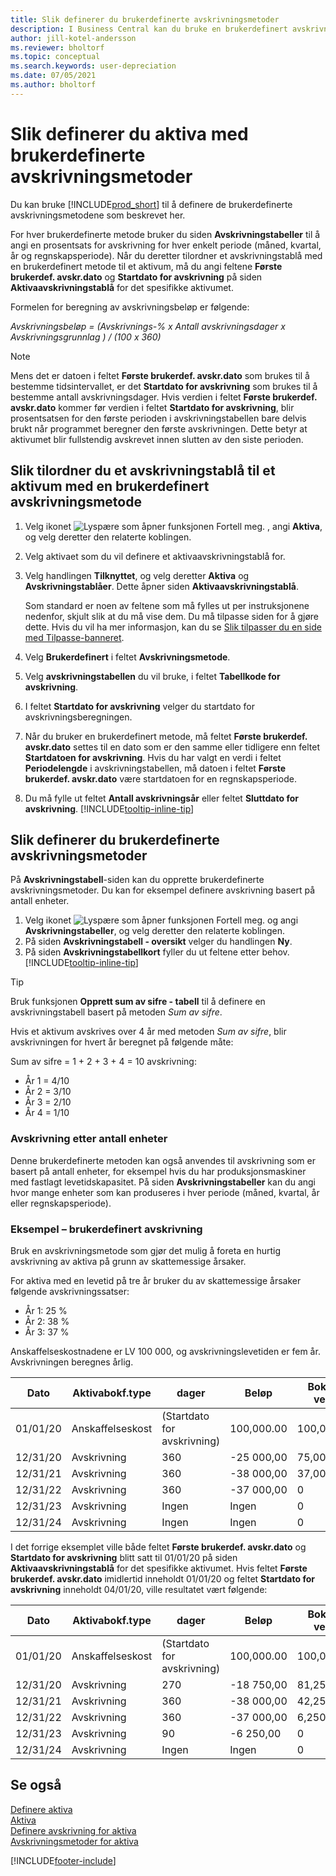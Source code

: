 ```yaml
---
title: Slik definerer du brukerdefinerte avskrivningsmetoder
description: I Business Central kan du bruke en brukerdefinert avskrivningsmetode til å definere avskrivningsmetoden for aktivumet på siden Aktivakort.
author: jill-kotel-andersson
ms.reviewer: bholtorf
ms.topic: conceptual
ms.search.keywords: user-depreciation
ms.date: 07/05/2021
ms.author: bholtorf
---
```


# <a name="set-up-fixed-assets-with-user-defined-depreciation-methods"></a>Slik definerer du aktiva med brukerdefinerte avskrivningsmetoder

Du kan bruke [!INCLUDE[prod_short](includes/prod_short.md)] til å definere de brukerdefinerte avskrivningsmetodene som beskrevet her.

For hver brukerdefinerte metode bruker du siden **Avskrivningstabeller** til å angi en prosentsats for avskrivning for hver enkelt periode (måned, kvartal, år og regnskapsperiode). Når du deretter tilordner et avskrivningstablå med en brukerdefinert metode til et aktivum, må du angi feltene **Første brukerdef. avskr.dato** og **Startdato for avskrivning** på siden **Aktivaavskrivningstablå** for det spesifikke aktivumet.  

Formelen for beregning av avskrivningsbeløp er følgende:  

*Avskrivningsbeløp = (Avskrivnings-% x Antall avskrivningsdager x Avskrivningsgrunnlag ) / (100 x 360)*


> [!NOTE]  
> Mens det er datoen i feltet **Første brukerdef. avskr.dato** som brukes til å bestemme tidsintervallet, er det **Startdato for avskrivning** som brukes til å bestemme antall avskrivningsdager. Hvis verdien i feltet **Første brukerdef. avskr.dato** kommer før verdien i feltet **Startdato for avskrivning**, blir prosentsatsen for den første perioden i avskrivningstabellen bare delvis brukt når programmet beregner den første avskrivningen. Dette betyr at aktivumet blir fullstendig avskrevet innen slutten av den siste perioden.

## <a name="to-assign-a-depreciation-book-to-a-fixed-asset-with-a-user-defined-depreciation-method"></a>Slik tilordner du et avskrivningstablå til et aktivum med en brukerdefinert avskrivningsmetode

1. Velg ikonet ![Lyspære som åpner funksjonen Fortell meg.](media/ui-search/search_small.png "Fortell hva du vil gjøre") , angi **Aktiva**, og velg deretter den relaterte koblingen.
2. Velg aktivaet som du vil definere et aktivaavskrivningstablå for.
3. Velg handlingen **Tilknyttet**, og velg deretter **Aktiva** og **Avskrivningstablåer**. Dette åpner siden **Aktivaavskrivningstablå**.

   Som standard er noen av feltene som må fylles ut per instruksjonene nedenfor, skjult slik at du må vise dem. Du må tilpasse siden for å gjøre dette. Hvis du vil ha mer informasjon, kan du se [Slik tilpasser du en side med Tilpasse-banneret](ui-personalization-user.md#start-personalizing-by-using-the-personalization-mode).
4. Velg **Brukerdefinert** i feltet **Avskrivningsmetode**.
5. Velg **avskrivningstabellen** du vil bruke, i feltet **Tabellkode for avskrivning**.
6. I feltet **Startdato for avskrivning** velger du startdato for avskrivningsberegningen.
7. Når du bruker en brukerdefinert metode, må feltet **Første brukerdef. avskr.dato** settes til en dato som er den samme eller tidligere enn feltet **Startdatoen for avskrivning**. Hvis du har valgt en verdi i feltet **Periodelengde** i avskrivningstabellen, må datoen i feltet **Første brukerdef. avskr.dato** være startdatoen for en regnskapsperiode.
8. Du må fylle ut feltet **Antall avskrivningsår** eller feltet **Sluttdato for avskrivning**. [!INCLUDE[tooltip-inline-tip](includes/tooltip-inline-tip_md.md)] 

## <a name="to-set-up-user-defined-depreciation-methods"></a>Slik definerer du brukerdefinerte avskrivningsmetoder

På **Avskrivningstabell**-siden kan du opprette brukerdefinerte avskrivningsmetoder. Du kan for eksempel definere avskrivning basert på antall enheter.  

1. Velg ikonet ![Lyspære som åpner funksjonen Fortell meg.](media/ui-search/search_small.png "Fortell hva du vil gjøre") og angi **Avskrivningstabeller**, og velg deretter den relaterte koblingen.  
2. På siden **Avskrivningstabell - oversikt** velger du handlingen **Ny**.  
3. På siden **Avskrivningstabellkort** fyller du ut feltene etter behov. [!INCLUDE[tooltip-inline-tip](includes/tooltip-inline-tip_md.md)]  

> [!TIP]
> Bruk funksjonen **Opprett sum av sifre - tabell** til å definere en avskrivningstabell basert på metoden *Sum av sifre*.

Hvis et aktivum avskrives over 4 år med metoden *Sum av sifre*, blir avskrivningen for hvert år beregnet på følgende måte:

Sum av sifre = 1 + 2 + 3 + 4 = 10 avskrivning:

* År 1 = 4/10  
* År 2 = 3/10  
* År 3 = 2/10  
* År 4 = 1/10  

### <a name="depreciation-based-on-number-of-units"></a>Avskrivning etter antall enheter

Denne brukerdefinerte metoden kan også anvendes til avskrivning som er basert på antall enheter, for eksempel hvis du har produksjonsmaskiner med fastlagt levetidskapasitet. På siden **Avskrivningstabeller** kan du angi hvor mange enheter som kan produseres i hver periode (måned, kvartal, år eller regnskapsperiode).  

### <a name="example---user-defined-depreciation"></a>Eksempel – brukerdefinert avskrivning

Bruk en avskrivningsmetode som gjør det mulig å foreta en hurtig avskrivning av aktiva på grunn av skattemessige årsaker.  

For aktiva med en levetid på tre år bruker du av skattemessige årsaker følgende avskrivningssatser:  

* År 1: 25 %  
* År 2: 38 %  
* År 3: 37 %  

Anskaffelseskostnadene er LV 100 000, og avskrivningslevetiden er fem år. Avskrivningen beregnes årlig.  

| Dato | Aktivabokf.type | dager | Beløp | Bokført verdi |
| --- | --- | --- | --- | --- |
| 01/01/20 |Anskaffelseskost |(Startdato for avskrivning) |100,000.00 |100,000.00 |
| 12/31/20 |Avskrivning |360 |-25 000,00 |75,000.00 |
| 12/31/21 |Avskrivning |360 |-38 000,00 |37,000.00 |
| 12/31/22 |Avskrivning |360 |-37 000,00 |0 |
| 12/31/23 |Avskrivning |Ingen |Ingen |0 |
| 12/31/24 |Avskrivning |Ingen |Ingen |0 |

I det forrige eksemplet ville både feltet **Første brukerdef. avskr.dato** og **Startdato for avskrivning** blitt satt til 01/01/20 på siden **Aktivaavskrivningstablå** for det spesifikke aktivumet. Hvis feltet **Første brukerdef. avskr.dato** imidlertid inneholdt 01/01/20 og feltet **Startdato for avskrivning** inneholdt 04/01/20, ville resultatet vært følgende:  

| Dato | Aktivabokf.type | dager | Beløp | Bokført verdi |
| --- | --- | --- | --- | --- |
| 01/01/20 |Anskaffelseskost |(Startdato for avskrivning) |100,000.00 |100,000.00 |
| 12/31/20 |Avskrivning |270 |-18 750,00 |81,250.00 |
| 12/31/21 |Avskrivning |360 |-38 000,00 |42,250.00 |
| 12/31/22 |Avskrivning |360 |-37 000,00 |6,250.00 |
| 12/31/23 |Avskrivning |90 |-6 250,00 |0 |
| 12/31/24 |Avskrivning |Ingen |Ingen |0 |


## <a name="see-also"></a>Se også
[Definere aktiva](fa-setup.md)  
[Aktiva](fa-manage.md)  
[Definere avskrivning for aktiva](fa-how-setup-depreciation.md)  
[Avskrivningsmetoder for aktiva](fa-depreciation-methods.md)

[!INCLUDE[footer-include](includes/footer-banner.md)]
